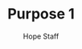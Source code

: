 ---
image: /assets/img/kl/kl_purpose_1.png
title: Purpose 1
number: 1
categories:
  - Meditations
  - Life
  - Purpose
author: Hope Staff
notes: Purpose 1
embed: >-
  EMBED_GOES_HERE
transcript: >-
  SOME LINES OF TEXT START HERE
---